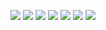 
<p align="center"><img src="https://img.shields.io/badge/Python-3776AB?style=flat-square&logo=Python&logoColor=white"/></a> <img src="https://img.shields.io/badge/Swift-F05138?style=flat-square&logo=#Swift&logoColor=white"/></a> <img src="https://img.shields.io/badge/JAVA-007396?style=flat-square&logo=JAVA&logoColor=white"/></a> <img src="https://img.shields.io/badge/C++-00599C?style=flat-square&logo=C++&logoColor=white"/></a> <img src="https://img.shields.io/badge/HTML-E34F26?style=flat-square&logo=HTML5&logoColor=white"/></a>  <img src="https://img.shields.io/badge/CSS-1572B6?style=flat-square&logo=CSS3&logoColor=white"/></a>  <img src="https://img.shields.io/badge/JavaScript-F7DF1E?style=flat-square&logo=JavaScript&logoColor=black"/></a></p> 
<p align="center"></p>
<!--
**oguuk/oguuk** is a ✨ _special_ ✨ repository because its `README.md` (this file) appears on your GitHub profile.

Here are some ideas to get you started:

- 🔭 I’m currently working on ...
- 🌱 I’m currently learning ...
- 👯 I’m looking to collaborate on ...
- 🤔 I’m looking for help with ...
- 💬 Ask me about ...
- 📫 How to reach me: ...
- 😄 Pronouns: ...
- ⚡ Fun fact: ...
-->
